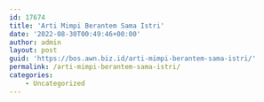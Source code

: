 ```yaml
---
id: 17674
title: 'Arti Mimpi Berantem Sama Istri'
date: '2022-08-30T00:49:46+00:00'
author: admin
layout: post
guid: 'https://bos.awn.biz.id/arti-mimpi-berantem-sama-istri/'
permalink: /arti-mimpi-berantem-sama-istri/
categories:
    - Uncategorized
---
```



